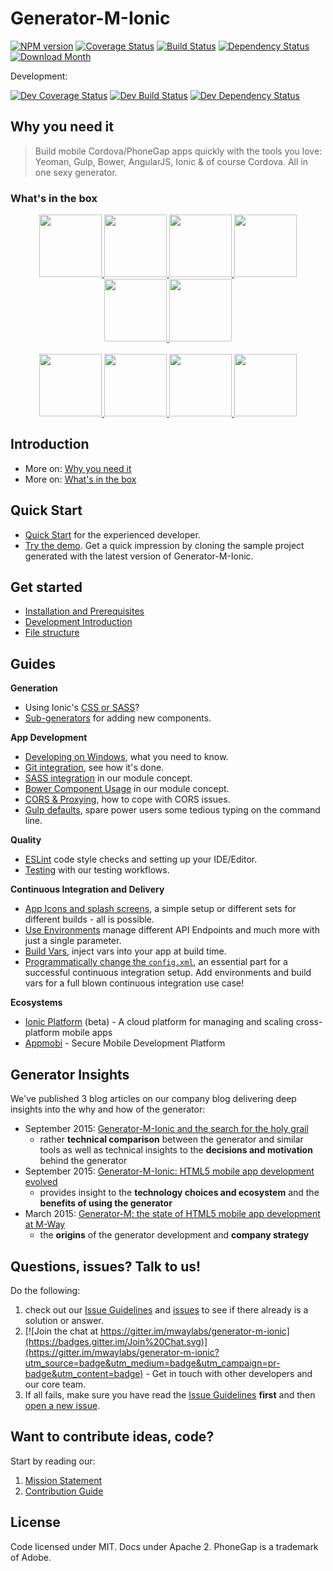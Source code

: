 # Generator-M-Ionic

[![NPM version](http://img.shields.io/npm/v/generator-m-ionic.svg?style=flat-square)][npm-url]
[![Coverage Status](http://img.shields.io/coveralls/mwaylabs/generator-m-ionic/master.svg?style=flat-square)][coveralls-url]
[![Build Status](https://img.shields.io/travis/mwaylabs/generator-m-ionic/master.svg?style=flat-square)][travis-url]
[![Dependency Status](http://img.shields.io/david/mwaylabs/generator-m-ionic/master.svg?style=flat-square)][daviddm-url]
[![Download Month](http://img.shields.io/npm/dm/generator-m-ionic.svg?style=flat-square)][npm-url]

[npm-url]: https://npmjs.org/package/generator-m-ionic
[coveralls-url]: https://coveralls.io/r/mwaylabs/generator-m-ionic?branch=master
[travis-url]: https://travis-ci.org/mwaylabs/generator-m-ionic
[daviddm-url]: https://david-dm.org/mwaylabs/generator-m-ionic

Development:

[![Dev Coverage Status](http://img.shields.io/coveralls/mwaylabs/generator-m-ionic/dev.svg?style=flat-square)][coveralls-url]
[![Dev Build Status](https://img.shields.io/travis/mwaylabs/generator-m-ionic/dev.svg?style=flat-square)][travis-url]
[![Dev Dependency Status](http://img.shields.io/david/mwaylabs/generator-m-ionic/dev.svg?style=flat-square)](https://david-dm.org/mwaylabs/generator-m-ionic/dev)


## Why you need it
> Build mobile Cordova/PhoneGap apps quickly with the tools you love:
Yeoman, Gulp, Bower, AngularJS, Ionic & of course Cordova. All in one sexy generator.

### What's in the box

<p align="center">
  <a href="http://yeoman.io/" target="_blank" alt="yeoman" title="yeoman">
    <img height="100" src="https://cloud.githubusercontent.com/assets/1370779/6041228/c1f91cac-ac7a-11e4-9c85-1a5298e29067.png">
  </a>
  <a href="http://gulpjs.com/" target="_blank" alt="gulp" title="gulp">
    <img height="100" src="https://cloud.githubusercontent.com/assets/1370779/9409728/c5332474-481c-11e5-9a6e-74641a0f1782.png">
  </a>
  <a href="http://bower.io/" target="_blank" alt="bower" title="bower">
    <img height="100" src="https://cloud.githubusercontent.com/assets/1370779/6041250/ef9a78b8-ac7a-11e4-9586-7e7e894e201e.png">
  </a>
  <a href="https://angularjs.org/" target="_blank" alt="angular" title="angular">
    <img height="100" src="https://cloud.githubusercontent.com/assets/1370779/6041199/5978cb96-ac7a-11e4-9568-829e2ea4312f.png">
  </a>
  <a href="http://ionicframework.com/" target="_blank" alt="ionic" title="ionic">
    <img height="100" src="https://cloud.githubusercontent.com/assets/1370779/6041296/59c5717a-ac7b-11e4-9d5d-9c5232aace64.png">
  </a>
  <a href="http://cordova.apache.org/" target="_blank" alt="cordova" title="cordova">
    <img height="100" src="https://cloud.githubusercontent.com/assets/1370779/6041269/20ed1196-ac7b-11e4-8707-68fa331f1aeb.png">
  </a>
  <br>
  <br>
  <a href="http://sass-lang.com/" target="_blank" alt="sass" title="sass">
    <img height="100" src="https://cloud.githubusercontent.com/assets/1370779/9410121/c330a3de-481e-11e5-8a69-ca0c56f6cabc.png">
  </a>
  <a href="http://karma-runner.github.io/" target="_blank" alt="karma" title="karma">
    <img height="100" src="https://cloud.githubusercontent.com/assets/1370779/9410216/44fef8fc-481f-11e5-8037-2f7f03678f4c.png">
  </a>
  <a href="http://jasmine.github.io/" target="_blank" alt="jasmine" title="jasmine">
    <img height="100" src="https://cloud.githubusercontent.com/assets/1370779/9410153/ebd46a00-481e-11e5-9864-f00fa8427d17.png">
  </a>
  <a href="https://angular.github.io/protractor/#/" target="_blank" alt="protractor" title="protractor">
    <img height="100" src="https://cloud.githubusercontent.com/assets/1370779/9410114/b99aaa9a-481e-11e5-8655-ebc1e324200d.png">
  </a>
</p>

## Introduction
- More on: [Why you need it](https://github.com/mwaylabs/generator-m-ionic/tree/master/docs/intro/why_you_need_it.md)
- More on: [What's in the box](https://github.com/mwaylabs/generator-m-ionic/tree/master/docs/intro/whats_in_the_box.md)

## Quick Start
- [Quick Start](https://github.com/mwaylabs/generator-m-ionic/tree/master/docs/intro/quick_start.md) for the experienced developer.
- [Try the demo](https://github.com/mwaylabs/generator-m-ionic-demo). Get a quick impression by cloning the sample project generated with the latest version of Generator-M-Ionic.

## Get started
- [Installation and Prerequisites](https://github.com/mwaylabs/generator-m-ionic/tree/master/docs/start/installation_prerequisites.md)
- [Development Introduction](https://github.com/mwaylabs/generator-m-ionic/tree/master/docs/start/development_intro.md)
- [File structure](https://github.com/mwaylabs/generator-m-ionic/tree/master/docs/start/file_structure.md)

## Guides

**Generation**
- Using Ionic's [CSS or SASS](https://github.com/mwaylabs/generator-m-ionic/tree/master/docs/guides/ionic_css_or_sass.md)?
- [Sub-generators](https://github.com/mwaylabs/generator-m-ionic/tree/master/docs/guides/sub_generators.md) for adding new components.

**App Development**
- [Developing on Windows](https://github.com/mwaylabs/generator-m-ionic/tree/master/docs/guides/windows.md), what you need to know.
- [Git integration](https://github.com/mwaylabs/generator-m-ionic/tree/master/docs/guides/git_integration.md), see how it's done.
- [SASS integration](https://github.com/mwaylabs/generator-m-ionic/tree/master/docs/guides/sass_integration.md) in our module concept.
- [Bower Component Usage](https://github.com/mwaylabs/generator-m-ionic/tree/master/docs/guides/bower_component_usage.md) in our module concept.
- [CORS & Proxying](https://github.com/mwaylabs/generator-m-ionic/tree/master/docs/guides/cors_proxy.md), how to cope with CORS issues.
- [Gulp defaults](https://github.com/mwaylabs/generator-m-ionic/tree/master/docs/guides/gulp_defaults.md), spare power users some tedious typing on the command line.

**Quality**
- [ESLint](https://github.com/mwaylabs/generator-m-ionic/tree/master/docs/guides/eslint.md) code style checks and setting up your IDE/Editor.
- [Testing](https://github.com/mwaylabs/generator-m-ionic/tree/master/docs/guides/testing.md) with our testing workflows.

**Continuous Integration and Delivery**
- [App Icons and splash screens](https://github.com/mwaylabs/generator-m-ionic/tree/master/docs/guides/icons_splash_screens.md), a simple setup or different sets for different builds - all is possible.
- [Use Environments](https://github.com/mwaylabs/generator-m-ionic/tree/master/docs/guides/environments.md) manage different API Endpoints and much more with just a single parameter.
- [Build Vars](https://github.com/mwaylabs/generator-m-ionic/tree/master/docs/guides/build_vars.md), inject vars into your app at build time.
- [Programmatically change the `config.xml`](https://github.com/mwaylabs/generator-m-ionic/tree/master/docs/guides/programmatically_change_configxml.md), an essential part for a successful continuous integration setup. Add environments and build vars for a full blown continuous integration use case!

**Ecosystems**
- [Ionic Platform](https://github.com/mwaylabs/generator-m-ionic/tree/master/docs/ecosystems/ionic_platform.md) (beta) - A cloud platform for managing and scaling cross-platform mobile apps
- [Appmobi](https://github.com/mwaylabs/generator-m-ionic/tree/master/docs/ecosystems/appmobi.md) - Secure Mobile Development Platform

## Generator Insights
We've published 3 blog articles on our company blog delivering deep insights into the why and how of the generator:
- September 2015: [Generator-M-Ionic and the search for the holy grail](http://blog.mwaysolutions.com/2015/09/21/generator-m-ionic-and-the-search-for-the-holy-grail/)
  - rather **technical comparison** between the generator and similar tools as well as technical insights to the **decisions and motivation** behind the generator
- September 2015: [Generator-M-Ionic: HTML5 mobile app development evolved](http://blog.mwaysolutions.com/2015/09/10/generator-m-ionic-html5-mobile-app-development-evolved/)
    - provides insight to the **technology choices and ecosystem** and the **benefits of using the generator**
- March 2015: [Generator-M: the state of HTML5 mobile app development at M-Way](http://blog.mwaysolutions.com/2015/03/26/generator-m-the-state-of-html5-mobile-app-development-at-m-way/)
  - the **origins** of the generator development and **company strategy**


## Questions, issues? Talk to us!
Do the following:
 1. check out our [Issue Guidelines](https://github.com/mwaylabs/generator-m-ionic/tree/master/docs/contribute/issue_guide.md) and [issues](https://github.com/mwaylabs/generator-m-ionic/issues) to see if there already is a solution or answer.
 2. [![Join the chat at https://gitter.im/mwaylabs/generator-m-ionic](https://badges.gitter.im/Join%20Chat.svg)](https://gitter.im/mwaylabs/generator-m-ionic?utm_source=badge&utm_medium=badge&utm_campaign=pr-badge&utm_content=badge) - Get in touch with other developers and our core team.
 3. If all fails, make sure you have read the [Issue Guidelines](https://github.com/mwaylabs/generator-m-ionic/tree/master/docs/contribute/issue_guide.md) **first** and then [open a new issue](https://github.com/mwaylabs/generator-m-ionic/issues/new).

## Want to contribute ideas, code?
Start by reading our:

1. [Mission Statement](https://github.com/mwaylabs/generator-m-ionic/tree/master/docs/contribute/mission_statement.md)
2. [Contribution Guide](https://github.com/mwaylabs/generator-m-ionic/tree/master/docs/contribute/contribution_guide.md)


## License
Code licensed under MIT. Docs under Apache 2. PhoneGap is a trademark of Adobe.
